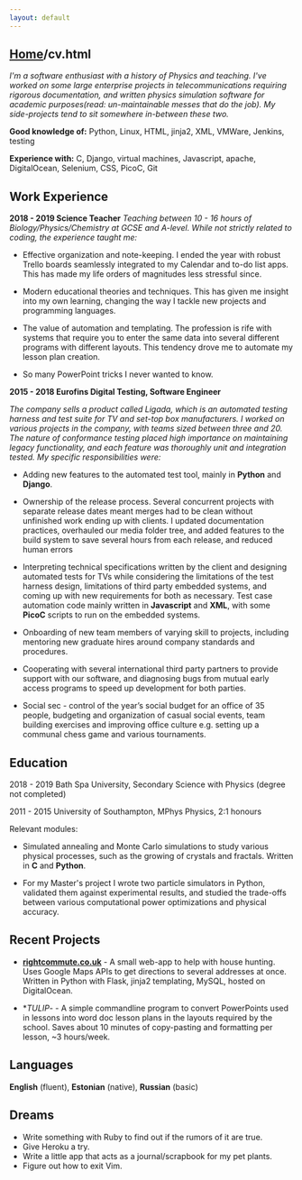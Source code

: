 ```yaml
---
layout: default
---
```


## [Home](./index.html)/cv.html


*I'm a software enthusiast with a history of Physics and teaching. I've worked on some large enterprise projects
 in telecommunications requiring rigorous documentation, and written physics simulation 
 software for academic purposes(read: un-maintainable messes that do the job). My side-projects tend to sit somewhere 
 in-between these two.*

**Good knowledge of:** Python, Linux, HTML, jinja2, XML, VMWare, Jenkins, testing

**Experience with:** C, Django, virtual machines, Javascript, apache, DigitalOcean, Selenium, CSS, PicoC, Git

Work Experience
---------------
**2018 - 2019 Science Teacher**
*Teaching between 10 - 16 hours of Biology/Physics/Chemistry at GCSE and A-level. While not strictly related to
coding, the experience taught me:*

- Effective organization and note-keeping. I ended the year with robust Trello boards seamlessly integrated to 
my Calendar and to-do list apps. This has made my life orders of magnitudes less stressful since. 

- Modern educational theories and techniques. This has given me insight into my own learning, changing the way 
I tackle new projects and programming languages.

- The value of automation and templating. The profession is rife with systems that require you to enter the same
data into several different programs with different layouts. This tendency drove me to automate my lesson plan creation. 

- So many PowerPoint tricks I never wanted to know. 


**2015 - 2018 Eurofins Digital Testing, Software Engineer**

*The company sells a product called Ligada, which is an automated testing harness and test suite for TV and set-top box manufacturers. I worked on various projects in the company, with teams sized between three 
and 20. The nature of conformance testing placed high importance on maintaining legacy functionality, and each feature was thoroughly unit and integration tested. My specific responsibilities were:*

- Adding new features to the automated test tool, mainly in **Python** and **Django**. 

- Ownership of the release process. Several concurrent projects with separate release dates meant merges had to be clean without unfinished work ending up with clients. I updated documentation practices, overhauled our media folder tree, 
and added features to the build system to save several hours from each release, and reduced human errors

- Interpreting technical specifications written by the client and designing automated tests for TVs while considering the limitations of the test harness design, limitations of third party embedded systems, and coming up with new requirements for both as necessary. Test case automation code mainly written in **Javascript** and **XML**, with some **PicoC** scripts to run on the embedded systems. 

- Onboarding of new team members of varying skill to projects, including mentoring new graduate hires around company standards and procedures.

- Cooperating with several international third party partners to provide support with our software, and diagnosing bugs from mutual early access programs to speed up development for both parties. 

- Social sec - control of the year’s social budget for an office of 35 people, budgeting and organization of casual social events, team building exercises and improving office culture e.g. setting up a communal chess game and various tournaments.


Education
---------------

2018 - 2019 Bath Spa University, Secondary Science with Physics (degree not completed)

2011 - 2015 University of Southampton, MPhys Physics, 2:1 honours

Relevant modules: 

- Simulated annealing and Monte Carlo simulations to study various physical processes, such as the growing of crystals and fractals. Written in **C** and **Python**. 

- For my Master's project I wrote two particle simulators in Python, validated them against experimental results, and studied the trade-offs between various computational power optimizations and physical accuracy.

Recent Projects
---------------

- [**rightcommute.co.uk**](https://www.rightcommute.app) - A small web-app to help with house hunting. Uses Google Maps APIs to get directions to several addresses at once. Written in Python with Flask, jinja2 templating, MySQL, hosted on DigitalOcean. 

- **TULIP*- - A simple commandline program to convert PowerPoints used in lessons into word doc lesson plans in the layouts required by the school. Saves about 10 minutes of copy-pasting and formatting per lesson, ~3 hours/week.

Languages
----------
**English** (fluent), **Estonian** (native), **Russian** (basic)

Dreams
-------
* Write something with Ruby to find out if the rumors of it are true.
* Give Heroku a try. 
* Write a little app that acts as a journal/scrapbook for my pet plants.
* Figure out how to exit Vim.